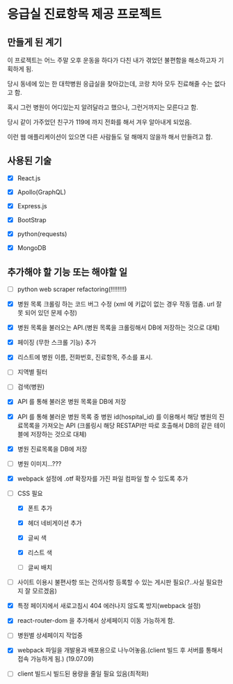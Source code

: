 # 응급실 진료항목 제공 프로젝트

## 만들게 된 계기

이 프로젝트는 어느 주말 오후 운동을 하다가 다친 내가 겪었던 불편함을 해소하고자 기획하게 됨.

당시 동네에 있는 한 대학병원 응급실을 찾아갔는데, 코랑 치아 모두 진료해줄 수는 없다고 함.

혹시 그런 병원이 어디있는지 알려달라고 했으나, 그런거까지는 모른다고 함.

당시 같이 가주었던 친구가 119에 까지 전화를 해서 겨우 알아내게 되었음.

이런 웹 애플리케이션이 있으면 다른 사람들도 덜 해매지 않을까 해서 만들려고 함.

## 사용된 기술

- [x] React.js

- [x] Apollo(GraphQL)

- [x] Express.js

- [x] BootStrap

- [x] python(requests)

- [x] MongoDB

## 추가해야 할 기능 또는 해야할 일

- [ ] python web scraper refactoring(!!!!!!!!)

- [x] 병원 목록 크롤링 하는 코드 버그 수정 (xml 에 키값이 없는 경우 작동 멈춤. url 잘못 되어 있던 문제 수정)

- [x] 병원 목록을 불러오는 API.(병원 목록을 크롤링해서 DB에 저장하는 것으로 대체)

- [x] 페이징 (무한 스크롤 기능) 추가

- [x] 리스트에 병원 이름, 전화번호, 진료항목, 주소를 표시.

- [ ] 지역별 필터

- [ ] 검색(병원)

- [x] API 를 통해 불러온 병원 목록을 DB에 저장

- [x] API 를 통해 불러운 병원 목록 중 병원 id(hospital_id) 를 이용해서 해당 병원의 진료목록을 가져오는 API (크롤링시 해당 RESTAPI만 따로 호출해서 DB의 같은 테이블에 저장하는 것으로 대체)

- [x] 병원 진료목록을 DB에 저장

- [ ] 병원 이미지...???

- [x] webpack 설정에 .otf 확장자를 가진 파일 컴파일 할 수 있도록 추가

- [ ] CSS 필요

  - [x] 폰트 추가

  - [x] 헤더 네비게이션 추가

  - [x] 글씨 색

  - [x] 리스트 색

  - [ ] 글씨 배치

- [ ] 사이트 이용시 불편사항 또는 건의사항 등록할 수 있는 게시판 필요(?..사실 필요한지 잘 모르겠음)

- [x] 특정 페이지에서 새로고침시 404 에러나지 않도록 방지(webpack 설정)

- [x] react-router-dom 을 추가해서 상세페이지 이동 가능하게 함.

- [ ] 병원별 상세페이지 작업중

- [x] webpack 파일을 개발용과 배포용으로 나누어놓음.(client 빌드 후 서버를 통해서 접속 가능하게 됨.) (19.07.09)

- [ ] client 빌드시 빌드된 용량을 줄일 필요 있음(최적화)


